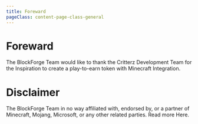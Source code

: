 ```yaml
---
title: Foreward
pageClass: content-page-class-general
---
```


# Foreward

The BlockForge Team would like to thank the Critterz Development Team for the Inspiration to create a play-to-earn token with Minecraft Integration.

# Disclaimer
The BlockForge Team in no way affiliated with, endorsed by, or a partner of Minecraft, Mojang, Microsoft, or any other related parties. Read more Here.
